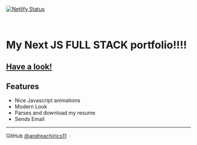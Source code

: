 [![Netlify Status](https://api.netlify.com/api/v1/badges/92742c0e-75e5-495e-899e-c6aeb39f35ae/deploy-status)](https://app.netlify.com/sites/futureportfolio/deploys)

<h1>
  <br>
My Next JS <b>FULL STACK</b> portfolio!!!!
  <br>
</h1>
<h2><a href="https://www.andreachirico.com" target="_blank">Have a look!</a></h2>

## Features

- Nice Javascript animations
- Modern Look
- Parses and download my resume
- Sends Email

---

GitHub [@andreachirico11](https://github.com/andreachirico11) &nbsp;&middot;&nbsp;
